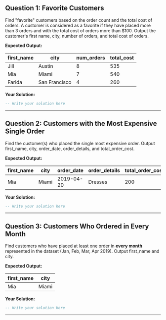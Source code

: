 ## Question 1: Favorite Customers

Find "favorite" customers based on the order count and the total cost of orders.
A customer is considered as a favorite if they have placed more than 3 orders and with the total cost of orders more than $100.
Output the customer's first name, city, number of orders, and total cost of orders.

**Expected Output:**

| first_name | city          | num_orders | total_cost |
| ---------- | ------------- | ---------- | ---------- |
| Jill       | Austin        | 8          | 535        |
| Mia        | Miami         | 7          | 540        |
| Farida     | San Francisco | 4          | 260        |

**Your Solution:**
```sql
-- Write your solution here
```

---

## Question 2: Customers with the Most Expensive Single Order

Find the customer(s) who placed the single most expensive order.
Output first_name, city, order_date, order_details, and total_order_cost.

**Expected Output:**

| first_name | city   | order_date | order_details | total_order_cost |
|------------|--------|------------|---------------|------------------|
| Mia        | Miami  | 2019-04-20 | Dresses       | 200              |

**Your Solution:**
```sql
-- Write your solution here
```

---

## Question 3: Customers Who Ordered in Every Month

Find customers who have placed at least one order in **every month** represented in the dataset (Jan, Feb, Mar, Apr 2019).
Output first_name and city.

**Expected Output:**

| first_name | city   |
|------------|--------|
| Mia        | Miami  |

**Your Solution:**
```sql
-- Write your solution here
```
---

